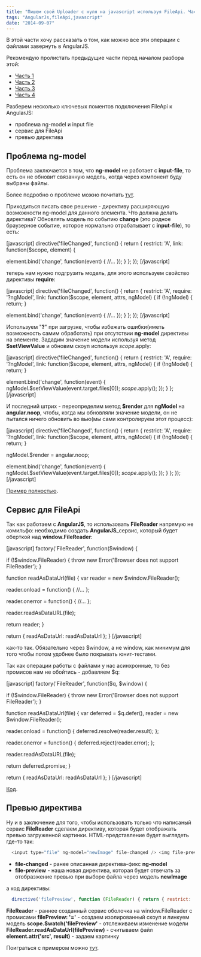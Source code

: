 ```yaml
---
title: "Пишем свой Uploader с нуля на javascript используя FileApi. Часть5. +AngularJS"
tags: "AngularJs,fileApi,javascript"
date: "2014-09-07"
---
```


В этой части хочу рассказать о том, как можно все эти операции с файлами завернуть в AngularJS.

Рекомендую пролистать предыдущие части перед началом разбора этой:

- [Часть 1](https://stepansuvorov.com/blog/2012/04/%D0%BF%D0%B8%D1%88%D0%B5%D0%BC-%D1%81%D0%B2%D0%BE%D0%B9-uploader-%D1%81-%D0%BD%D1%83%D0%BB%D1%8F-%D0%BD%D0%B0-javascript-%D0%B8%D1%81%D0%BF%D0%BE%D0%BB%D1%8C%D0%B7%D1%83%D1%8F-fileapi-%D1%87%D0%B0/)
- [Часть 2](https://stepansuvorov.com/blog/2012/06/%D0%BF%D0%B8%D1%88%D0%B5%D0%BC-%D1%81%D0%B2%D0%BE%D0%B9-uploader-%D1%81-%D0%BD%D1%83%D0%BB%D1%8F-%D0%BD%D0%B0-javascript-%D0%B8%D1%81%D0%BF%D0%BE%D0%BB%D1%8C%D0%B7%D1%83%D1%8F-fileapi-%D1%87%D0%B0-2/)
- [Часть 3](https://stepansuvorov.com/blog/2012/07/%D0%BF%D0%B8%D1%88%D0%B5%D0%BC-%D1%81%D0%B2%D0%BE%D0%B9-uploader-%D1%81-%D0%BD%D1%83%D0%BB%D1%8F-%D0%BD%D0%B0-javascript-%D0%B8%D1%81%D0%BF%D0%BE%D0%BB%D1%8C%D0%B7%D1%83%D1%8F-fileapi-%D1%87%D0%B0-3/)
- [Часть 4](https://stepansuvorov.com/blog/2012/07/%D0%BF%D0%B8%D1%88%D0%B5%D0%BC-%D1%81%D0%B2%D0%BE%D0%B9-uploader-%D1%81-%D0%BD%D1%83%D0%BB%D1%8F-%D0%BD%D0%B0-javascript-%D0%B8%D1%81%D0%BF%D0%BE%D0%BB%D1%8C%D0%B7%D1%83%D1%8F-fileapi-%D1%87%D0%B0-4/)

Разберем несколько ключевых поментов подключения FileApi к AngularJS:

- проблема ng-model и input file
- сервис для FileApi
- превью директива

## Проблема ng-model

Проблема заключается в том, что **ng-model** не работает с **input-file**, то есть он не обновит связанную модель, когда через компонент буду выбраны файлы.

Более подробно о проблеме можно почитать [тут](https://github.com/angular/angular.js/issues/1375 "github.com/angular/angular.js/issues/1375").

Приходиться писать свое решение - директиву расширяющую возможности ng-model для данного элемента. Что должна делать директива? Обновлять модель по событию **change** (это родное браузерное событие, которое нормально отрабатывает с **input-file**), то есть:

[javascript] directive('fileChanged', function() { return { restrict: 'A', link: function($scope, element) {

element.bind('change', function(event) { //... }); } }; }); [/javascript]

теперь нам нужно подгрузить модель, для этого используем свойство директивы **require**:

[javascript] directive('fileChanged', function() { return { restrict: 'A', require: '?ngModel', link: function($scope, element, attrs, ngModel) { if (!ngModel) { return; }

element.bind('change', function(event) { //... }); } }; }); [/javascript]

Используем "**?**" при загрузке, чтобы избежать ошибки(иметь возможность самим обработать) при отсутствии **ng-model** директивы на элементе. Зададим значение модели используя метод **$setViewValue** и обновим скоуп используя $scope.$apply:

[javascript] directive('fileChanged', function() { return { restrict: 'A', require: '?ngModel', link: function($scope, element, attrs, ngModel) { if (!ngModel) { return; }

element.bind('change', function(event) { ngModel.$setViewValue(event.target.files[0]); $scope.$apply(); }); } }; [/javascript]

И последний штрих - переопределим метод **$render** для **ngModel** на **angular.noop**, чтобы, когда мы обновляли значение модели, он не пытался ничего обновить во вью(мы сами контролируем этот процесс):

[javascript] directive('fileChanged', function() { return { restrict: 'A', require: '?ngModel', link: function($scope, element, attrs, ngModel) { if (!ngModel) { return; }

ngModel.$render = angular.noop;

element.bind('change', function(event) { ngModel.$setViewValue(event.target.files[0]); $scope.$apply(); }); } }; }); [/javascript]

[Пример полностью](https://jsfiddle.net/STEVER/gymbzmgo/ "jsfiddle.net").

## Сервис для FileApi

Так как работаем с **AngularJS**, то использовать **FileReader** напрямую не комильфо: необходимо создать **AngularJS**_сервис, который будет оберткой над **window.FileReader**:

[javascript] factory('FileReader', function($window) {

if (!$window.FileReader) { throw new Error('Browser does not support FileReader'); }

function readAsDataUrl(file) { var reader = new $window.FileReader();

reader.onload = function() { //... };

reader.onerror = function() { //... };

reader.readAsDataURL(file);

return reader; }

return { readAsDataUrl: readAsDataUrl }; } [/javascript]

как-то так. Обязательно через $window, а не window, как минимум для того чтобы потом удобнее было покрывать юнит-тестами.

Так как операции работы с файлами у нас асинхронные, то без промисов нам не обойтись - добавляем $q:

[javascript] factory('FileReader', function($q, $window) {

if (!$window.FileReader) { throw new Error('Browser does not support FileReader'); }

function readAsDataUrl(file) { var deferred = $q.defer(), reader = new $window.FileReader();

reader.onload = function() { deferred.resolve(reader.result); };

reader.onerror = function() { deferred.reject(reader.error); };

reader.readAsDataURL(file);

return deferred.promise; }

return { readAsDataUrl: readAsDataUrl }; } [/javascript]

[Код](https://gist.github.com/stevermeister/b6008f4b6c7064336f85 "gist").

## Превью директива

Ну и в заключение для того, чтобы использовать только что написаный сервис **FileReader** сделаем директиву, которая будет отображать превью загруженной картинки. HTML-представление будет выглядеть где-то так:

```javascript 
  <input type="file" ng-model="newImage" file-changed /> <img file-preview="newImage" />  
 ```

- **file-changed** - ранее описанная директива-фикс **ng-model**
- **file-preview** - наша новая директива, которая будет отвечать за отобразжение превью при выборе файла через модель **newImage**

а код директивы:

```javascript 
  directive('filePreview', function (FileReader) { return { restrict: 'A', scope: { filePreview: '=' }, link: function (scope, element, attrs) { scope.$watch('filePreview', function (filePreview) { if (filePreview && Object.keys(filePreview).length !== 0) { FileReader.readAsDataUrl(filePreview).then(function (result) { element.attr('src', result); }); } }); } }; });  
 ```

**FileReader** - раннее созданный сервис оболочка на window.FileReader с промисами **filePreview: '='** - создаем изолированный скоуп и линкуем модель **scope.$watch('filePreview'** - отслеживаем изменение модели **FileReader.readAsDataUrl(filePreview)** - считываем файл **element.attr('src', result)** - задаем картинку

Поиграться с примером можно [тут](https://jsfiddle.net/STEVER/e8719c1j/ "jsfiddle.net").
